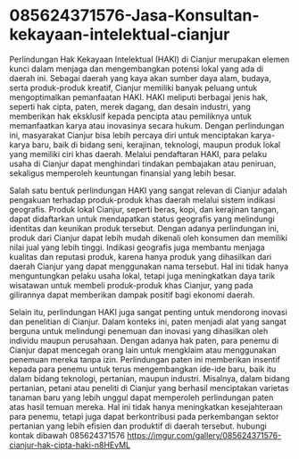 # 085624371576-Jasa-Konsultan-kekayaan-intelektual-cianjur
Perlindungan Hak Kekayaan Intelektual (HAKI) di Cianjur merupakan elemen kunci dalam menjaga dan mengembangkan potensi lokal yang ada di daerah ini. Sebagai daerah yang kaya akan sumber daya alam, budaya, serta produk-produk kreatif, Cianjur memiliki banyak peluang untuk mengoptimalkan pemanfaatan HAKI. HAKI meliputi berbagai jenis hak, seperti hak cipta, paten, merek dagang, dan desain industri, yang memberikan hak eksklusif kepada pencipta atau pemiliknya untuk memanfaatkan karya atau inovasinya secara hukum. Dengan perlindungan ini, masyarakat Cianjur bisa lebih percaya diri untuk menciptakan karya-karya baru, baik di bidang seni, kerajinan, teknologi, maupun produk lokal yang memiliki ciri khas daerah. Melalui pendaftaran HAKI, para pelaku usaha di Cianjur dapat menghindari tindakan pembajakan atau peniruan, sekaligus memperoleh keuntungan finansial yang lebih besar.

Salah satu bentuk perlindungan HAKI yang sangat relevan di Cianjur adalah pengakuan terhadap produk-produk khas daerah melalui sistem indikasi geografis. Produk lokal Cianjur, seperti beras, kopi, dan kerajinan tangan, dapat didaftarkan untuk mendapatkan status geografis yang melindungi identitas dan keunikan produk tersebut. Dengan adanya perlindungan ini, produk dari Cianjur dapat lebih mudah dikenali oleh konsumen dan memiliki nilai jual yang lebih tinggi. Indikasi geografis juga membantu menjaga kualitas dan reputasi produk, karena hanya produk yang dihasilkan dari daerah Cianjur yang dapat menggunakan nama tersebut. Hal ini tidak hanya menguntungkan pelaku usaha lokal, tetapi juga meningkatkan daya tarik wisatawan untuk membeli produk-produk khas Cianjur, yang pada gilirannya dapat memberikan dampak positif bagi ekonomi daerah.

Selain itu, perlindungan HAKI juga sangat penting untuk mendorong inovasi dan penelitian di Cianjur. Dalam konteks ini, paten menjadi alat yang sangat berguna untuk melindungi penemuan dan inovasi yang dihasilkan oleh individu maupun perusahaan. Dengan adanya hak paten, para penemu di Cianjur dapat mencegah orang lain untuk mengklaim atau menggunakan penemuan mereka tanpa izin. Perlindungan paten ini memberikan insentif kepada para penemu untuk terus mengembangkan ide-ide baru, baik itu dalam bidang teknologi, pertanian, maupun industri. Misalnya, dalam bidang pertanian, petani atau peneliti di Cianjur yang berhasil menciptakan varietas tanaman baru yang lebih unggul dapat memperoleh perlindungan paten atas hasil temuan mereka. Hal ini tidak hanya meningkatkan kesejahteraan para penemu, tetapi juga dapat berkontribusi pada perkembangan sektor pertanian yang lebih efisien dan produktif di daerah tersebut.
hubungi kontak dibawah
085624371576
https://imgur.com/gallery/085624371576-cianjur-hak-cipta-haki-n8HEvML

